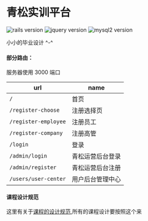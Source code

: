 # 青松实训平台

![rails version](https://img.shields.io/badge/rails-5.0.1-brightgreen.svg)
![jquery version](https://img.shields.io/badge/jquery-1.12.4-blue.svg)
![mysql2 version](https://img.shields.io/badge/mysql-0.3.18-orange.svg)

小小的毕业设计 ^-^



#### 部分路由：
    
服务器使用 3000 端口

url | name
--- | ----
`/` | 首页
`/register-choose` | 注册选择页
`/register-employee` | 注册员工
`/register-company` | 注册高管
`/login` | 登录
`/admin/login` | 青松运营后台登录
`/admin/register` | 青松运营后台注册
`/users/user-center` | 用户后台管理中心


#### 课程设计规范

这里有关于[课程的设计规范](coursedesignguide),所有的课程设计要按照这个来


